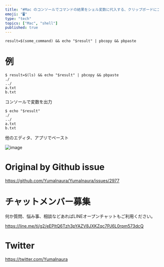 ```yaml
---
title: "#Mac のコンソールでコマンドの結果をシェル変数に代入する、クリップボードにコピーする、標準出力もする ( #Shell )"
emoji: "🖥"
type: "tech"
topics: ["Mac", "shell"]
published: true
---
```


```
result=$(some_command) && echo "$result" | pbcopy && pbpaste
```

# 例

```
$ result=$(ls) && echo "$result" | pbcopy && pbpaste
./
../
a.txt
b.txt
```

コンソールで変数を出力


```
$ echo "$result"
./
../
a.txt
b.txt
```

他のエディタ、アプリでペースト

![image](https://user-images.githubusercontent.com/13635059/73899116-f3dc8600-48ce-11ea-97b3-ba6ff10f6fc0.png)


# Original by Github issue

https://github.com/YumaInaura/YumaInaura/issues/2977








<!-- Update From Qiita API -->

# チャットメンバー募集


何か質問、悩み事、相談などあればLINEオープンチャットもご利用ください。

https://line.me/ti/g2/eEPltQ6Tzh3pYAZV8JXKZqc7PJ6L0rpm573dcQ





# Twitter


https://twitter.com/YumaInaura


<!-- Update From Qiita API -->


